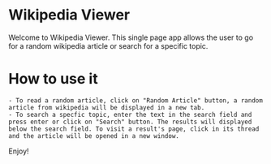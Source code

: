 Wikipedia Viewer
===========================================================

Welcome to Wikipedia Viewer. This single page app allows the user to go for a random wikipedia article or search for a specific topic.

How to use it
===========================================================

	- To read a random article, click on "Random Article" button, a random article from wikipedia will be displayed in a new tab.
	- To search a specfic topic, enter the text in the search field and press enter or click on "Search" button. The results will displayed below the search field. To visit a result's page, click in its thread and the article will be opened in a new window.

Enjoy!